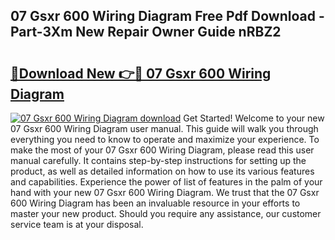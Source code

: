 ## 07 Gsxr 600 Wiring Diagram Free Pdf Download - Part-3Xm New Repair Owner Guide nRBZ2

# <h2><a href="http://dfo49zv.blite.top/?on=07+Gsxr+600+Wiring+Diagram">🔗Download New 👉🔴 07 Gsxr 600 Wiring Diagram</a></h2>

[![07 Gsxr 600 Wiring Diagram download](https://i.imgur.com/lujVjoI.png)](http://dfo49zv.blite.top/?on=07+Gsxr+600+Wiring+Diagram)
Get Started! Welcome to your new 07 Gsxr 600 Wiring Diagram user manual. This guide will walk you through everything you need to know to operate and maximize your experience. To make the most of your 07 Gsxr 600 Wiring Diagram, please read this user manual carefully. It contains step-by-step instructions for setting up the product, as well as detailed information on how to use its various features and capabilities. Experience the power of list of features in the palm of your hand with your new 07 Gsxr 600 Wiring Diagram. We trust that the 07 Gsxr 600 Wiring Diagram has been an invaluable resource in your efforts to master your new product. Should you require any assistance, our customer service team is at your disposal.
